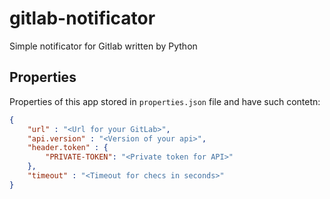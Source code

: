 # gitlab-notificator
Simple notificator for Gitlab written by Python
## Properties
Properties of this app stored in `properties.json` file and have such contetn:
```json
{
    "url" : "<Url for your GitLab>",
    "api.version" : "<Version of your api>",
    "header.token" : {
        "PRIVATE-TOKEN": "<Private token for API>"
    },
    "timeout" : "<Timeout for checs in seconds>"
}
```
